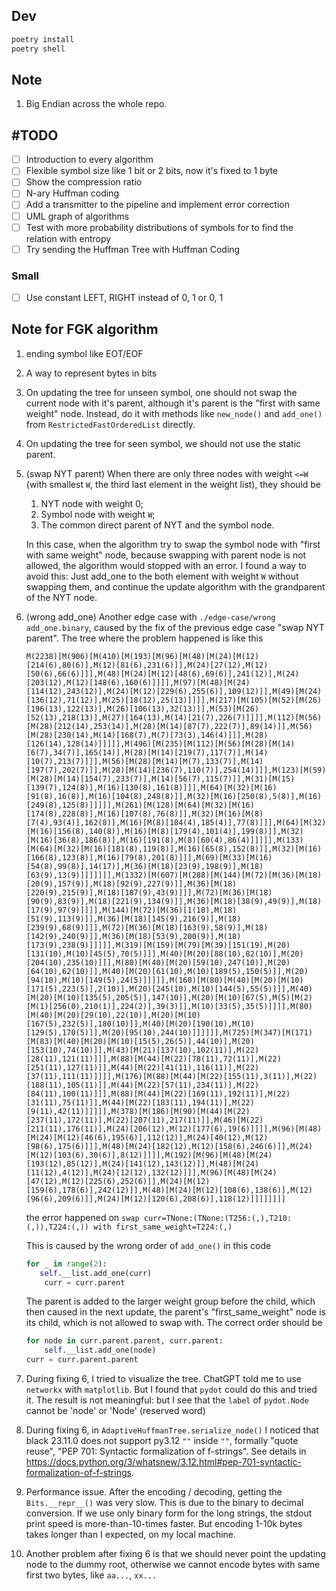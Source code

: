 ## Dev

```bash
poetry install
poetry shell
```

## Note

1. Big Endian across the whole repo.

## #TODO

- [ ] Introduction to every algorithm
- [ ] Flexible symbol size like 1 bit or 2 bits, now it's fixed to 1 byte
- [ ] Show the compression ratio
- [ ] N-ary Huffman coding
- [ ] Add a transmitter to the pipeline and implement error correction
- [ ] UML graph of algorithms
- [ ] Test with more probability distributions of symbols for to find the relation with entropy
- [ ] Try sending the Huffman Tree with Huffman Coding

### Small

- [ ] Use constant LEFT, RIGHT instead of 0, 1 or 0, 1

## Note for FGK algorithm

1. ending symbol like EOT/EOF
2. A way to represent bytes in bits
3. On updating the tree for unseen symbol, one should not swap the current node with it's parent, although it's parent is the "first with same weight" node. Instead, do it with methods like `new_node()` and `add_one()` from `RestrictedFastOrderedList` directly.
4. On updating the tree for seen symbol, we should not use the static parent.
5. (swap NYT parent) When there are only three nodes with weight `<=W` (with smallest `W`, the third last element in the weight list), they should be

   1. NYT node with weight 0;
   2. Symbol node with weight `W`;
   3. The common direct parent of NYT and the symbol node.

   In this case, when the algorithm try to swap the symbol node with "first with same weight" node, because swapping with parent node is not allowed, the algorithm would stopped with an error.
   I found a way to avoid this: Just add_one to the both element with weight `W` without swapping them, and continue the update algorithm with the grandparent of the NYT node.

6. (wrong add_one) Another edge case with `./edge-case/wrong add_one.binary`, caused by the fix of the previous edge case "swap NYT parent". The tree where the problem happened is like this

   ```text
   M(2238)[M(906)[M(410)[M(193)[M(96)[M(48)[M(24)[M(12)[214(6),80(6)],M(12)[81(6),231(6)]],M(24)[27(12),M(12)[50(6),66(6)]]],M(48)[M(24)[M(12)[48(6),69(6)],241(12)],M(24)[203(12),M(12)[148(6),160(6)]]]],M(97)[M(48)[M(24)[114(12),243(12)],M(24)[M(12)[229(6),255(6)],109(12)]],M(49)[M(24)[136(12),71(12)],M(25)[18(12),25(13)]]]],M(217)[M(105)[M(52)[M(26)[196(13),122(13)],M(26)[106(13),32(13)]],M(53)[M(26)[52(13),218(13)],M(27)[164(13),M(14)[21(7),226(7)]]]],M(112)[M(56)[M(28)[212(14),253(14)],M(28)[M(14)[87(7),222(7)],89(14)]],M(56)[M(28)[230(14),M(14)[168(7),M(7)[73(3),146(4)]]],M(28)[126(14),128(14)]]]]],M(496)[M(235)[M(112)[M(56)[M(28)[M(14)[6(7),34(7)],165(14)],M(28)[M(14)[219(7),117(7)],M(14)[10(7),213(7)]]],M(56)[M(28)[M(14)[M(7),133(7)],M(14)[197(7),202(7)]],M(28)[M(14)[236(7),110(7)],254(14)]]],M(123)[M(59)[M(28)[M(14)[154(7),233(7)],M(14)[56(7),115(7)]],M(31)[M(15)[139(7),124(8)],M(16)[130(8),161(8)]]],M(64)[M(32)[M(16)[91(8),16(8)],M(16)[104(8),248(8)]],M(32)[M(16)[250(8),5(8)],M(16)[249(8),125(8)]]]]],M(261)[M(128)[M(64)[M(32)[M(16)[174(8),228(8)],M(16)[107(8),76(8)]],M(32)[M(16)[M(8)[7(4),93(4)],162(8)],M(16)[M(8)[184(4),185(4)],77(8)]]],M(64)[M(32)[M(16)[156(8),140(8)],M(16)[M(8)[179(4),101(4)],199(8)]],M(32)[M(16)[36(8),186(8)],M(16)[191(8),M(8)[60(4),86(4)]]]]],M(133)[M(64)[M(32)[M(16)[181(8),119(8)],M(16)[65(8),152(8)]],M(32)[M(16)[166(8),123(8)],M(16)[79(8),201(8)]]],M(69)[M(33)[M(16)[54(8),99(8)],14(17)],M(36)[M(18)[23(9),198(9)],M(18)[63(9),13(9)]]]]]]],M(1332)[M(607)[M(288)[M(144)[M(72)[M(36)[M(18)[20(9),157(9)],M(18)[92(9),227(9)]],M(36)[M(18)[220(9),215(9)],M(18)[187(9),43(9)]]],M(72)[M(36)[M(18)[90(9),83(9)],M(18)[221(9),134(9)]],M(36)[M(18)[38(9),49(9)],M(18)[17(9),97(9)]]]],M(144)[M(72)[M(36)[1(18),M(18)[51(9),113(9)]],M(36)[M(18)[145(9),216(9)],M(18)[239(9),68(9)]]],M(72)[M(36)[M(18)[163(9),58(9)],M(18)[142(9),240(9)]],M(36)[M(18)[53(9),200(9)],M(18)[173(9),238(9)]]]]],M(319)[M(159)[M(79)[M(39)[151(19),M(20)[131(10),M(10)[45(5),70(5)]]],M(40)[M(20)[88(10),82(10)],M(20)[204(10),235(10)]]],M(80)[M(40)[M(20)[59(10),247(10)],M(20)[64(10),62(10)]],M(40)[M(20)[61(10),M(10)[189(5),150(5)]],M(20)[94(10),M(10)[149(5),24(5)]]]]],M(160)[M(80)[M(40)[M(20)[M(10)[171(5),223(5)],2(10)],M(20)[245(10),M(10)[144(5),55(5)]]],M(40)[M(20)[M(10)[135(5),205(5)],147(10)],M(20)[M(10)[67(5),M(5)[M(2)[M(1)[256(0),210(1)],224(2)],39(3)]],M(10)[33(5),35(5)]]]],M(80)[M(40)[M(20)[29(10),22(10)],M(20)[M(10)[167(5),232(5)],180(10)]],M(40)[M(20)[190(10),M(10)[129(5),170(5)]],M(20)[95(10),244(10)]]]]]],M(725)[M(347)[M(171)[M(83)[M(40)[M(20)[M(10)[15(5),26(5)],44(10)],M(20)[153(10),74(10)]],M(43)[M(21)[137(10),102(11)],M(22)[28(11),121(11)]]],M(88)[M(44)[M(22)[78(11),72(11)],M(22)[251(11),127(11)]],M(44)[M(22)[41(11),116(11)],M(22)[37(11),111(11)]]]],M(176)[M(88)[M(44)[M(22)[155(11),3(11)],M(22)[188(11),105(11)]],M(44)[M(22)[57(11),234(11)],M(22)[84(11),100(11)]]],M(88)[M(44)[M(22)[169(11),192(11)],M(22)[31(11),75(11)]],M(44)[M(22)[183(11),194(11)],M(22)[9(11),42(11)]]]]],M(378)[M(186)[M(90)[M(44)[M(22)[237(11),172(11)],M(22)[207(11),217(11)]],M(46)[M(22)[211(11),176(11)],M(24)[206(12),M(12)[177(6),19(6)]]]],M(96)[M(48)[M(24)[M(12)[46(6),195(6)],112(12)],M(24)[40(12),M(12)[98(6),175(6)]]],M(48)[M(24)[182(12),M(12)[158(6),246(6)]],M(24)[M(12)[103(6),30(6)],8(12)]]]],M(192)[M(96)[M(48)[M(24)[193(12),85(12)],M(24)[141(12),143(12)]],M(48)[M(24)[11(12),4(12)],M(24)[12(12),132(12)]]],M(96)[M(48)[M(24)[47(12),M(12)[225(6),252(6)]],M(24)[M(12)[159(6),178(6)],242(12)]],M(48)[M(24)[M(12)[108(6),138(6)],M(12)[96(6),209(6)]],M(24)[M(12)[120(6),208(6)],118(12)]]]]]]]]
   ```

   the error happened on `swap curr=TNone:(TNone:(T256:(,),T210:(,)),T224:(,)) with first_same_weight=T224:(,)`

   This is caused by the wrong order of `add_one()` in this code

   ```py
   for _ in range(2):
      self.__list.add_one(curr)
       curr = curr.parent
   ```

   The parent is added to the larger weight group before the child, which then caused in the next update, the parent's "first_same_weight" node is its child, which is not allowed to swap with.
   The correct order should be

   ```py
   for node in curr.parent.parent, curr.parent:
       self.__list.add_one(node)
   curr = curr.parent.parent
   ```

7. During fixing 6, I tried to visualize the tree. ChatGPT told me to use `networkx` with `matplotlib`. But I found that `pydot` could do this and tried it. The result is not meaningful: but I see that the `label` of `pydot.Node` cannot be 'node' or 'Node' (reserved word)
8. During fixing 6, in `AdaptiveHuffmanTree.serialize_node()` I noticed that black 23.11.0 does not support py3.12 `""` inside `""`, formally "quote reuse", "PEP 701: Syntactic formalization of f-strings". See details in <https://docs.python.org/3/whatsnew/3.12.html#pep-701-syntactic-formalization-of-f-strings>.
9. Performance issue. After the encoding / decoding, getting the `Bits.__repr__()` was very slow. This is due to the binary to decimal conversion. If we use only binary form for the long strings, the stdout print speed is more-than-10-times faster. But encoding 1-10k bytes takes longer than I expected, on my local machine.
10. Another problem after fixing 6 is that we should never point the updating node to the dummy root, otherwise we cannot encode bytes with same first two bytes, like `aa...`, `xx...`
